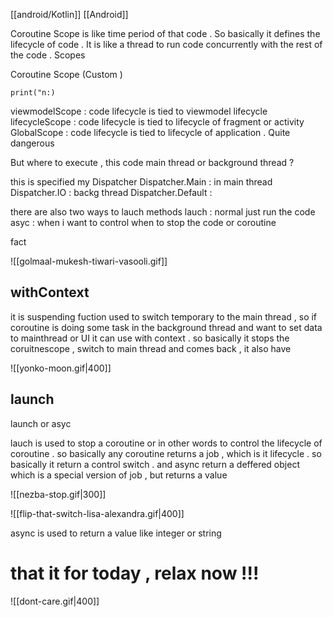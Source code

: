 [[android/Kotlin]] [[Android]]

Coroutine Scope is like time period of that code . So basically it defines the lifecycle of code . 
It is like a thread to run code concurrently with the rest of the code . 
Scopes 


Coroutine Scope (Custom )
```koltin
print("n:)
```
viewmodelScope : code lifecycle is tied to viewmodel lifecycle
lifecycleScope : code lifecycle is tied to lifecycle of fragment or activity
GlobalScope : code lifecycle is tied to lifecycle of application . Quite dangerous 

But where to execute , this code main thread or background thread ?

this is specified my Dispatcher 
Dispatcher.Main : in main thread 
Dispatcher.IO : backg thread
Dispatcher.Default : 


there are also two ways to lauch methods 
lauch : normal just run the code 
asyc : when i want to control when to stop the code or coroutine 

fact

![[golmaal-mukesh-tiwari-vasooli.gif]]

## withContext

it is suspending  fuction used to switch temporary to the main thread , so if coroutine is doing some task in the background thread and want to set data to mainthread or UI it can use with context . 
so basically it stops the coruitnescope , switch to main thread and comes back , it also have 

![[yonko-moon.gif|400]]


## launch

launch or asyc

lauch is used to stop a coroutine or in  other words to control the lifecycle of coroutine . so basically any coroutine returns a job , which is it lifecycle . so basically it return a control switch . 
and async return a deffered object which is a special version of job , but returns a value 


![[nezba-stop.gif|300]]


![[flip-that-switch-lisa-alexandra.gif|400]]

async is used to return a value like integer or string 




# that it for today , relax now !!! 

![[dont-care.gif|400]]
